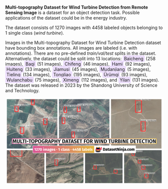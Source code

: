 **Multi-topography Dataset for Wind Turbine Detection from Remote Sensing Image** is a dataset for an object detection task. Possible applications of the dataset could be in the energy industry. 

The dataset consists of 1270 images with 4458 labeled objects belonging to 1 single class (*wind turbine*).

Images in the Multi-topography Dataset for Wind Turbine Detection dataset have bounding box annotations. All images are labeled (i.e. with annotations). There are no pre-defined <i>train/val/test</i> splits in the dataset. Alternatively, the dataset could be split into 13 locations: <span style="background-color: #ecdefc; padding: 2px 4px; border-radius: 4px;">Baicheng</span> (258 images), <span style="background-color: #ecdefc; padding: 2px 4px; border-radius: 4px;">Baqi</span> (51 images), <span style="background-color: #ecdefc; padding: 2px 4px; border-radius: 4px;">Chifeng</span> (46 images), <span style="background-color: #ecdefc; padding: 2px 4px; border-radius: 4px;">Hami</span> (92 images), <span style="background-color: #ecdefc; padding: 2px 4px; border-radius: 4px;">Huiteng</span> (33 images), <span style="background-color: #ecdefc; padding: 2px 4px; border-radius: 4px;">Jiamusi</span> (45 images), <span style="background-color: #ecdefc; padding: 2px 4px; border-radius: 4px;">Mudanjiang</span> (5 images), <span style="background-color: #ecdefc; padding: 2px 4px; border-radius: 4px;">Tieling</span> (134 images), <span style="background-color: #ecdefc; padding: 2px 4px; border-radius: 4px;">Tongliao</span> (195 images), <span style="background-color: #ecdefc; padding: 2px 4px; border-radius: 4px;">Ürümqi</span> (93 images), <span style="background-color: #ecdefc; padding: 2px 4px; border-radius: 4px;">Wulanchabu</span> (75 images), <span style="background-color: #ecdefc; padding: 2px 4px; border-radius: 4px;">Ximeng</span> (112 images), and <span style="background-color: #ecdefc; padding: 2px 4px; border-radius: 4px;">Yilan</span> (131 images). The dataset was released in 2023 by the Shandong University of Science and Technology.

<img src="https://github.com/dataset-ninja/multi-topography-dataset-for-wind-turbine-detection/raw/main/visualizations/poster.png">
